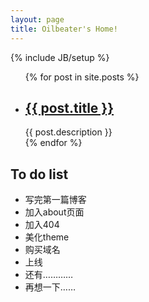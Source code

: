 ```yaml
---
layout: page
title: Oilbeater's Home!
---
```

{% include JB/setup %}
<head>
  <link rel="stylesheet" href="/css/main.css" type="text/css" />
</head>
<body>
  <div class="main">
    <ul>
    {% for post in site.posts %}
        <li class="posts">
            <h2>
              <a href="{{ post.url }}">{{ post.title }}</a>
            </h2>
            <span class="description">{{ post.description }}</span>
        </li>
    {% endfor %}
    </ul>
  </div>
  <div class="to_do_list">
    <aside>
    <h2>
      To do list
    </h2>
    <ul>
      <li>写完第一篇博客</li>
      <li>加入about页面</li>
      <li>加入404</li>
      <li>美化theme</li>
      <li>购买域名</li>
      <li>上线</li>
      <li>还有…………</li>
      <li>再想一下……</li>
    </ul>
    </aside>
  </div>
</body>
